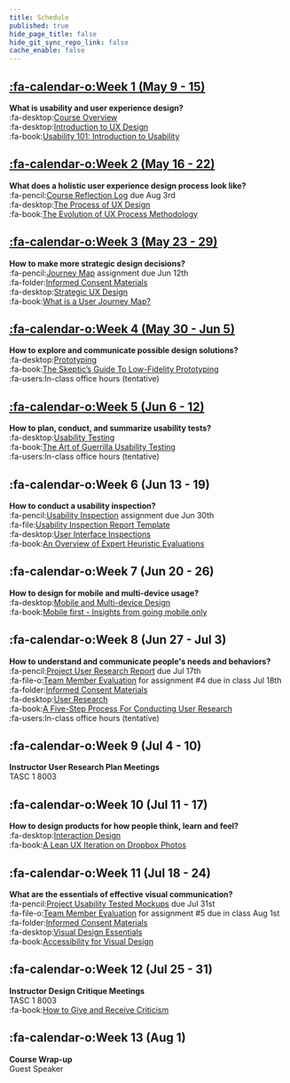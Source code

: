```yaml
---
title: Schedule
published: true
hide_page_title: false
hide_git_sync_repo_link: false
cache_enable: false
---
```


## [:fa-calendar-o:Week 1 (May 9 - 15)](../home/module-01)
**What is usability and user experience design?**  
:fa-desktop:[Course Overview](../presentation/placeholder-slide?target=_blank)  
:fa-desktop:[Introduction to UX Design](../presentation/placeholder-slide?target=_blank)  
:fa-book:[Usability 101: Introduction to Usability](https://www.nngroup.com/articles/usability-101-introduction-to-usability/)  

## [:fa-calendar-o:Week 2 (May 16 - 22)](../home/module-02)
**What does a holistic user experience design process look like?**  
:fa-pencil:[Course Reflection Log](https://sso.canvaslms.com/courses/1413912/assignments/9519528) due Aug 3rd  
:fa-desktop:[The Process of UX Design](../presentation/placeholder-slide?target=_blank)  
:fa-book:[The Evolution of UX Process Methodology](https://uxplanet.org/the-evolution-of-ux-process-methodology-47f52557178b)  

## [:fa-calendar-o:Week 3 (May 23 - 29)](../home/module-03)
**How to make more strategic design decisions?**   
:fa-pencil:[Journey Map](https://canvas.sfu.ca/courses/38847/assignments/292821) assignment due Jun 12th  
:fa-folder:[Informed Consent Materials](https://sso.canvaslms.com/courses/1413912/files/folder/Handouts/Informed%20Consent)  
:fa-desktop:[Strategic UX Design](../presentation/placeholder-slide?target=_blank)  
:fa-book:[What is a User Journey Map?](https://www.aytech.ca/blog/user-journey-map/)  

## [:fa-calendar-o:Week 4 (May 30 - Jun 5)](../home/module-04)
**How to explore and communicate possible design solutions?**   
:fa-desktop:[Prototyping](../presentation/placeholder-slide?target=_blank)  
:fa-book:[The Skeptic’s Guide To Low-Fidelity Prototyping](https://www.smashingmagazine.com/2014/10/the-skeptics-guide-to-low-fidelity-prototyping/)  
:fa-users:In-class office hours (tentative)  

## [:fa-calendar-o:Week 5 (Jun 6 - 12)](../home/module-05)
**How to plan, conduct, and summarize usability tests?**  
:fa-desktop:[Usability Testing](../presentation/placeholder-slide?target=_blank)  
:fa-book:[The Art of Guerrilla Usability Testing](http://www.uxbooth.com/articles/the-art-of-guerrilla-usability-testing/)  
:fa-users:In-class office hours (tentative)

## :fa-calendar-o:Week 6 (Jun 13 - 19)
**How to conduct a usability inspection?**   
:fa-pencil:[Usability Inspection](https://sso.canvaslms.com/courses/1413912/assignments/9519532) assignment due Jun 30th  
:fa-file:[Usability Inspection Report Template](https://sso.canvaslms.com/courses/1413912/files/folder/Handouts/Usability%20Inspection%20Report%20Template)  
:fa-desktop:[User Interface Inspections](../presentation/placeholder-slide?target=_blank)  
:fa-book:[An Overview of Expert Heuristic Evaluations](https://www.uxmatters.com/mt/archives/2014/06/an-overview-of-expert-heuristic-evaluations.php)      
## :fa-calendar-o:Week 7 (Jun 20 - 26)
**How to design for mobile and multi-device usage?**  
:fa-desktop:[Mobile and Multi-device Design](../presentation/placeholder-slide?target=_blank)  
:fa-book:[Mobile first - Insights from going mobile only](http://blog.invisionapp.com/mobile-first-mobile-only/)  

## :fa-calendar-o:Week 8 (Jun 27 - Jul 3)
**How to understand and communicate people's needs and behaviors?**   
:fa-pencil:[Project User Research Report](https://sso.canvaslms.com/courses/1413912/assignments/9519534) due Jul 17th  
:fa-file-o:[Team Member Evaluation](https://sso.canvaslms.com/courses/1413912/files/folder/Handouts/Team%20Member%20Evaluations) for  assignment #4 due in class Jul 18th  
:fa-folder:[Informed Consent Materials](https://sso.canvaslms.com/courses/1413912/files/folder/Handouts/Informed%20Consent)  
:fa-desktop:[User Research](../presentation/placeholder-slide?target=_blank)  
:fa-book:[A Five-Step Process For Conducting User Research](http://www.smashingmagazine.com/2013/09/5-step-process-conducting-user-research/)  
:fa-users:In-class office hours (tentative)  

## :fa-calendar-o:Week 9 (Jul 4 - 10)
**Instructor User Research Plan Meetings**  
TASC 1 8003

## :fa-calendar-o:Week 10 (Jul 11 - 17)
**How to design products for how people think, learn and feel?**  
:fa-desktop:[Interaction Design](../presentation/placeholder-slide?target=_blank)  
:fa-book:[A Lean UX Iteration on Dropbox Photos](https://medium.com/bridge-collection/a-lean-ux-iteration-on-dropbox-photos-edfa7b245c27#.fdtsczbnj)

## :fa-calendar-o:Week 11 (Jul 18 - 24)
**What are the essentials of effective visual communication?**   
:fa-pencil:[Project Usability Tested Mockups](https://sso.canvaslms.com/courses/1413912/assignments/9519533) due Jul 31st    
:fa-file-o:[Team Member Evaluation](https://sso.canvaslms.com/courses/1413912/files/folder/Handouts/Team%20Member%20Evaluations) for assignment #5 due in class Aug 1st  
:fa-folder:[Informed Consent Materials](https://sso.canvaslms.com/courses/1413912/files/folder/Handouts/Informed%20Consent)  
:fa-desktop:[Visual Design Essentials](../presentation/placeholder-slide?target=_blank)  
:fa-book:[Accessibility for Visual Design](http://www.uxbooth.com/articles/accessibility-visual-design/)  

## :fa-calendar-o:Week 12 (Jul 25 - 31)
**Instructor Design Critique Meetings**  
TASC 1 8003  
:fa-book:[How to Give and Receive Criticism](http://scottberkun.com/essays/35-how-to-give-and-receive-criticism/)

## :fa-calendar-o:Week 13 (Aug 1)
**Course Wrap-up**  
Guest Speaker
